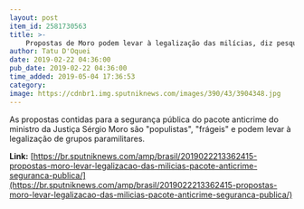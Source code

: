 ```yaml
---
layout: post
item_id: 2581730563
title: >-
    Propostas de Moro podem levar à legalização das milícias, diz pesquisador
author: Tatu D'Oquei
date: 2019-02-22 04:36:00
pub_date: 2019-02-22 04:36:00
time_added: 2019-05-04 17:36:53
category: 
image: https://cdnbr1.img.sputniknews.com/images/390/43/3904348.jpg
---
```


As propostas contidas para a segurança pública do pacote anticrime do ministro da Justiça Sérgio Moro são "populistas", "frágeis" e podem levar à legalização de grupos paramilitares.

**Link:** [https://br.sputniknews.com/amp/brasil/2019022213362415-propostas-moro-levar-legalizacao-das-milicias-pacote-anticrime-seguranca-publica/](https://br.sputniknews.com/amp/brasil/2019022213362415-propostas-moro-levar-legalizacao-das-milicias-pacote-anticrime-seguranca-publica/)

